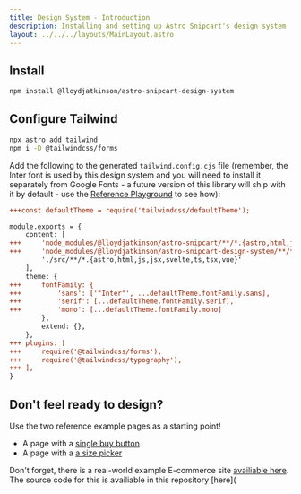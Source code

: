 ```yaml
---
title: Design System - Introduction
description: Installing and setting up Astro Snipcart's design system
layout: ../../../layouts/MainLayout.astro
---
```


## Install

```sh
npm install @lloydjatkinson/astro-snipcart-design-system
```

## Configure Tailwind

```bash
npx astro add tailwind
npm i -D @tailwindcss/forms
```

Add the following to the generated `tailwind.config.cjs` file (remember, the Inter font is used by this design system and you will need to install it separately from Google Fonts - a future version of this library will ship with it by default - use the [Reference Playground](https://github.com/lloydjatkinson/astro-snipcart/blob/master/packages/playground/src/styles/fonts.css) to see how):

```diff
+++const defaultTheme = require('tailwindcss/defaultTheme');

module.exports = {
	content: [
+++		'node_modules/@lloydjatkinson/astro-snipcart/**/*.{astro,html,js,jsx,svelte,ts,tsx,vue}',
+++		'node_modules/@lloydjatkinson/astro-snipcart-design-system/**/*.{astro,html,js,jsx,svelte,ts,tsx,vue}',
		'./src/**/*.{astro,html,js,jsx,svelte,ts,tsx,vue}'
	],
	theme: {
+++	    fontFamily: {
+++         'sans': ['"Inter"', ...defaultTheme.fontFamily.sans],
+++         'serif': [...defaultTheme.fontFamily.serif],
+++         'mono': [...defaultTheme.fontFamily.mono]
        },
		extend: {},
	},
+++	plugins: [
+++		require('@tailwindcss/forms'),
+++		require('@tailwindcss/typography'),
+++	],
}
```

## Don't feel ready to design?

Use the two reference example pages as a starting point!

 * A page with a [single buy button](/en/design-system/example-store-page)
 * A page with a [a size picker](/en/design-system/example-store-page-with-size-picker)

Don't forget, there is a real-world example E-commerce site [availiable here](https://astro-snipcart-playground.vercel.app). The source code for this is availiable in this repository [here](